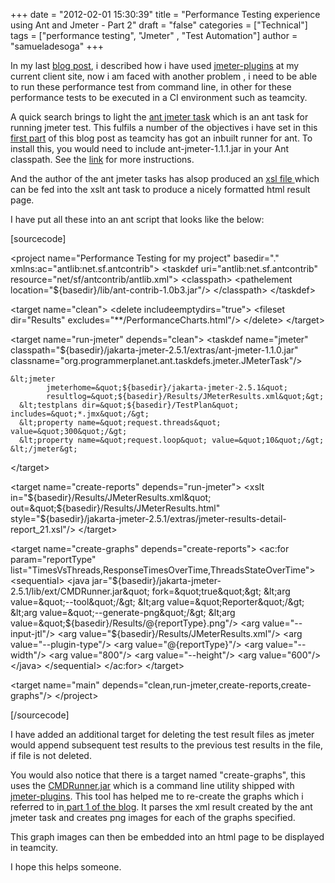 +++
date = "2012-02-01 15:30:39"
title = "Performance Testing experience using Ant and Jmeter - Part 2"
draft = "false"
categories = ["Technical"]
tags = ["performance testing", "Jmeter" , "Test Automation"]
author = "samueladesoga"
+++

In my last <a href="/post//2012/02/01/performance-testing-experience-using-ant-and-jmeter-part-1/">blog post</a>, i described how i have used <a href="http://code.google.com/p/jmeter-plugins/">jmeter-plugins</a> at my current client site, now i am faced with another problem , i need to be able to run these performance test from command line, in other for these performance tests to be executed in a CI environment such as teamcity.

A quick search brings to light the <a href="http://www.programmerplanet.org/pages/projects/jmeter-ant-task.php">ant jmeter task</a> which is an ant task for running jmeter test. This fulfils a number of the objectives i have set in this <a href="/post//2012/02/01/performance-testing-experience-using-ant-and-jmeter-part-1/" title="Performance Testing experience using Ant and Jmeter – Part 1">first part</a> of this blog post as teamcity has got an inbuilt runner for ant. To install this, you would need to include ant-jmeter-1.1.1.jar in your Ant classpath. See the <a href="http://www.programmerplanet.org/pages/projects/jmeter-ant-task.php">link</a> for more instructions.

And the author of the ant jmeter tasks has alsop produced an <a href="http://www.programmerplanet.org/media/ant-jmeter/jmeter-results-report.xsl">xsl file </a> which can be fed into the xslt ant task to produce a nicely formatted html result page.

I have put all these into an ant script that looks like the below:

[sourcecode]

&lt;project name=&quot;Performance Testing for my project&quot; basedir=&quot;.&quot; xmlns:ac=&quot;antlib:net.sf.antcontrib&quot;&gt;
  &lt;taskdef uri=&quot;antlib:net.sf.antcontrib&quot; resource=&quot;net/sf/antcontrib/antlib.xml&quot;&gt;
    &lt;classpath&gt;
    &lt;pathelement location=&quot;${basedir}/lib/ant-contrib-1.0b3.jar&quot;/&gt;
  &lt;/classpath&gt;
  &lt;/taskdef&gt;

  &lt;target name=&quot;clean&quot;&gt;
    &lt;delete includeemptydirs=&quot;true&quot;&gt;
      &lt;fileset dir=&quot;Results&quot; excludes=&quot;**/PerformanceCharts.html&quot;/&gt;
    &lt;/delete&gt;
  &lt;/target&gt;

  &lt;target name=&quot;run-jmeter&quot; depends=&quot;clean&quot;&gt;
    &lt;taskdef name=&quot;jmeter&quot; classpath=&quot;${basedir}/jakarta-jmeter-2.5.1/extras/ant-jmeter-1.1.0.jar&quot;
             classname=&quot;org.programmerplanet.ant.taskdefs.jmeter.JMeterTask&quot;/&gt;

    &lt;jmeter
            jmeterhome=&quot;${basedir}/jakarta-jmeter-2.5.1&quot;
            resultlog=&quot;${basedir}/Results/JMeterResults.xml&quot;&gt;
      &lt;testplans dir=&quot;${basedir}/TestPlan&quot; includes=&quot;*.jmx&quot;/&gt;
      &lt;property name=&quot;request.threads&quot; value=&quot;300&quot;/&gt;
      &lt;property name=&quot;request.loop&quot; value=&quot;10&quot;/&gt;
    &lt;/jmeter&gt;
  &lt;/target&gt;

  &lt;target name=&quot;create-reports&quot; depends=&quot;run-jmeter&quot;&gt;
    &lt;xslt
            in=&quot;${basedir}/Results/JMeterResults.xml&quot;
            out=&quot;${basedir}/Results/JMeterResults.html&quot;
            style=&quot;${basedir}/jakarta-jmeter-2.5.1/extras/jmeter-results-detail-report_21.xsl&quot;/&gt;
  &lt;/target&gt;

  &lt;target name=&quot;create-graphs&quot; depends=&quot;create-reports&quot;&gt;
    &lt;ac:for param=&quot;reportType&quot; list=&quot;TimesVsThreads,ResponseTimesOverTime,ThreadsStateOverTime&quot;&gt;
      &lt;sequential&gt;
        &lt;java jar=&quot;${basedir}/jakarta-jmeter-2.5.1/lib/ext/CMDRunner.jar&quot; fork=&quot;true&quot;&gt;
          &lt;arg value=&quot;--tool&quot;/&gt;
          &lt;arg value=&quot;Reporter&quot;/&gt;
          &lt;arg value=&quot;--generate-png&quot;/&gt;
          &lt;arg value=&quot;${basedir}/Results/@{reportType}.png&quot;/&gt;
          &lt;arg value=&quot;--input-jtl&quot;/&gt;
          &lt;arg value=&quot;${basedir}/Results/JMeterResults.xml&quot;/&gt;
          &lt;arg value=&quot;--plugin-type&quot;/&gt;
          &lt;arg value=&quot;@{reportType}&quot;/&gt;
          &lt;arg value=&quot;--width&quot;/&gt;
          &lt;arg value=&quot;800&quot;/&gt;
          &lt;arg value=&quot;--height&quot;/&gt;
          &lt;arg value=&quot;600&quot;/&gt;
        &lt;/java&gt;
      &lt;/sequential&gt;
    &lt;/ac:for&gt;
  &lt;/target&gt;

  &lt;target name=&quot;main&quot; depends=&quot;clean,run-jmeter,create-reports,create-graphs&quot;/&gt;
&lt;/project&gt;


[/sourcecode]


I have added an additional target for  deleting the test result files as jmeter would append subsequent test results to the previous test results in the file, if file is not deleted. 

You would also notice that there is a target named "create-graphs", this uses the <a href="http://code.google.com/p/jmeter-plugins/wiki/JMeterPluginsCMD">CMDRunner.jar</a> which is a command line utility shipped with <a href="http://code.google.com/p/jmeter-plugins">jmeter-plugins</a>. This tool has helped me to re-create the graphs which i referred to in<a href="/post//2012/02/01/performance-testing-experience-using-ant-and-jmeter-part-1/" title="Performance Testing experience using Ant and Jmeter – Part 1"> part 1 of the blog</a>. It parses the xml result created by the ant jmeter task and creates png images for each of the graphs specified. 

This graph images can then be embedded into an html page to be displayed in teamcity.

I hope this helps someone.

